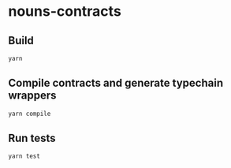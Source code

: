 # nouns-contracts

## Build

```sh
yarn
```

## Compile contracts and generate typechain wrappers

```sh
yarn compile
```

## Run tests

```sh
yarn test
```
